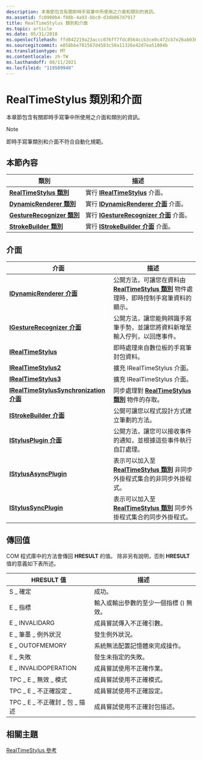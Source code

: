 ```yaml
---
description: 本章節包含有關即時手寫筆中所使用之介面和類別的資訊。
ms.assetid: fc0900b4-f08b-4a93-bbc0-d3db067d7917
title: RealTimeStylus 類別和介面
ms.topic: article
ms.date: 05/31/2018
ms.openlocfilehash: ffd842219a23accc076ff7fdc8564ccb3ce0c472cb7e26ab036f1048456461f8
ms.sourcegitcommit: e858bbe701567d4583c50a11326e42d7ea51804b
ms.translationtype: MT
ms.contentlocale: zh-TW
ms.lasthandoff: 08/11/2021
ms.locfileid: "119589948"
---
```

# <a name="realtimestylus-classes-and-interfaces"></a>RealTimeStylus 類別和介面

本章節包含有關即時手寫筆中所使用之介面和類別的資訊。

> [!Note]  
> 即時手寫筆類別和介面不符合自動化規範。

 

## <a name="in-this-section"></a>本節內容



| 類別                                                      | 描述                                                                                     |
|------------------------------------------------------------|-------------------------------------------------------------------------------------------------|
| [**RealTimeStylus 類別**](realtimestylus-class.md)       | 實行 [**IRealTimeStylus**](/windows/desktop/api/RTSCom/nn-rtscom-irealtimestylus) 介面。<br/>                 |
| [**DynamicRenderer 類別**](/previous-versions/windows/desktop/legacy/ms701168(v=vs.85))     | 實行 [**IDynamicRenderer 介面**](/windows/desktop/api/RTSCom/nn-rtscom-idynamicrenderer) 介面。<br/>     |
| [**GestureRecognizer 類別**](gesturerecognizer-class.md) | 實行 [**IGestureRecognizer 介面**](/windows/desktop/api/RTSCom/nn-rtscom-igesturerecognizer) 介面。<br/> |
| [**StrokeBuilder 類別**](strokebuilder-class.md)         | 實行 [**IStrokeBuilder 介面**](/windows/desktop/api/RTSCom/nn-rtscom-istrokebuilder) 介面。<br/>         |



 

## <a name="interfaces"></a>介面



| 介面                                                                          | 描述                                                                                                                                                                                 |
|------------------------------------------------------------------------------------|---------------------------------------------------------------------------------------------------------------------------------------------------------------------------------------------|
| [**IDynamicRenderer 介面**](/windows/desktop/api/RTSCom/nn-rtscom-idynamicrenderer)                             | 公開方法，可讓您在資料由 [**RealTimeStylus 類別**](realtimestylus-class.md) 物件處理時，即時控制手寫筆資料的顯示。<br/> |
| [**IGestureRecognizer 介面**](/windows/desktop/api/RTSCom/nn-rtscom-igesturerecognizer)                         | 公開方法，讓您能夠辨識手寫筆手勢，並讓您將資料新增至輸入佇列，以回應事件。<br/>                                                  |
| [**IRealTimeStylus**](/windows/desktop/api/RTSCom/nn-rtscom-irealtimestylus)                                         | 即時處理來自數位板的手寫筆封包資料。<br/>                                                                                                                    |
| [**IRealTimeStylus2**](/windows/desktop/api/RTSCom/nn-rtscom-irealtimestylus2)                                       | 擴充 IRealTimeStylus 介面。<br/>                                                                                                                                           |
| [**IRealTimeStylus3**](/windows/desktop/api/rtscom/nn-rtscom-irealtimestylus3)                                       | 擴充 IRealTimeStylus 介面。<br/>                                                                                                                                           |
| [**IRealTimeStylusSynchronization 介面**](/windows/desktop/api/RTSCom/nn-rtscom-irealtimestylussynchronization) | 同步處理對 [**RealTimeStylus 類別**](realtimestylus-class.md) 物件的存取。<br/>                                                                                          |
| [**IStrokeBuilder 介面**](/windows/desktop/api/RTSCom/nn-rtscom-istrokebuilder)                                 | 公開可讓您以程式設計方式建立筆劃的方法。<br/>                                                                                                              |
| [**IStylusPlugin 介面**](/windows/desktop/api/RTSCom/nn-rtscom-istylusplugin)                                   | 公開方法，讓您可以接收事件的通知，並根據這些事件執行自訂處理。<br/>                                                          |
| [**IStylusAsyncPlugin**](/windows/win32/api/rtscom/nn-rtscom-istylusasyncplugin)                                   | 表示可以加入至 [**RealTimeStylus 類別**](realtimestylus-class.md) 非同步外掛程式集合的非同步外掛程式。<br/>                                |
| [**IStylusSyncPlugin**](/windows/win32/api/rtscom/nn-rtscom-istylussyncplugin)                                     | 表示可以加入至 [**RealTimeStylus 類別**](realtimestylus-class.md) 同步外掛程式集合的同步外掛程式。<br/>                                   |



 

## <a name="return-values"></a>傳回值

COM 程式庫中的方法會傳回 **HRESULT** 的值。 除非另有說明，否則 **HRESULT** 值的意義如下表所述。



| HRESULT 值                                   | 描述                                                                              |
|-------------------------------------------------|------------------------------------------------------------------------------------------|
| S \_ 確定<br/>                                | 成功。<br/>                                                                      |
| E \_ 指標<br/>                           | 輸入或輸出參數的至少一個指標 () 無效。<br/> |
| E \_ INVALIDARG<br/>                        | 成員嘗試傳入不正確引數。<br/>                              |
| E \_ 筆墨 \_ 例外狀況<br/>                    | 發生例外狀況。<br/>                                                           |
| E \_ OUTOFMEMORY<br/>                       | 系統無法配置記憶體來完成操作。<br/>                      |
| E \_ 失敗<br/>                              | 發生未指定的失敗。<br/>                                                 |
| E \_ INVALIDOPERATION<br/>                  | 成員嘗試使用不正確作業。<br/>                                 |
| TPC \_ E \_ 無效 \_ 模式<br/>                | 成員嘗試使用不正確模式。<br/>                                      |
| TPC \_ E \_ 不正確設定 \_<br/>       | 成員嘗試使用不正確設定。<br/>                             |
| TPC \_ E \_ 不正確封 \_ 包 \_ 描述<br/> | 成員嘗試使用不正確封包描述。<br/>                        |



 

## <a name="related-topics"></a>相關主題

<dl> <dt>

[RealTimeStylus 參考](realtimestylus-reference.md)
</dt> </dl>

 

 

